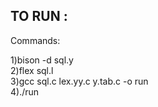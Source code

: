 ## TO RUN :  
      
  Commands:  

  1)bison -d sql.y  
  2)flex sql.l  
  3)gcc sql.c lex.yy.c y.tab.c -o run  
  4)./run


